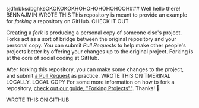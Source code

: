 sjdfnbksdbghksOKOKOKOKHOHOHOHOHOHOOH### Well hello there!
BENNAJMIN WROTE THIS
This repository is meant to provide an example for *forking* a repository on GitHub.
CHECK IT OUT

Creating a *fork* is producing a personal copy of someone else's project. Forks act as a sort of bridge between the original repository and your personal copy. You can submit *Pull Requests* to help make other people's projects better by offering your changes up to the original project. Forking is at the core of social coding at GitHub.

After forking this repository, you can make some changes to the project, and submit [a Pull Request](https://github.com/octocat/Spoon-Knife/pulls) as practice.
WROTE THIS ON TMERINAL LOCALLY. LOCAL COPY 
For some more information on how to fork a repository, [check out our guide, "Forking Projects""](http://guides.github.com/overviews/forking/). Thanks! :sparkling_heart:

WROTE THIS ON GITHUB
